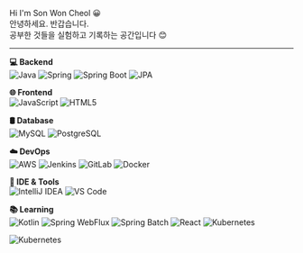 Hi I'm Son Won Cheol 😀<br>
안녕하세요. 반갑습니다.<br>
공부한 것들을 실험하고 기록하는 공간입니다 😊

<hr>

<!-- 💻 백엔드 기술 -->
<p><strong>💻 Backend</strong><br>
  <img src="https://img.shields.io/badge/Java-007396?style=flat&logo=java&logoColor=white" alt="Java"/>
 
  <img src="https://img.shields.io/badge/Spring-6DB33F?style=flat&logo=spring&logoColor=white" alt="Spring"/>
  <img src="https://img.shields.io/badge/Spring Boot-6DB33F?style=flat&logo=springboot&logoColor=white" alt="Spring Boot"/>
  <img src="https://img.shields.io/badge/JPA-59666C?style=flat&logo=hibernate&logoColor=white" alt="JPA"/>
</p>

<!-- 🌐 프론트엔드 기술 -->
<p><strong>🌐 Frontend</strong><br>
  <img src="https://img.shields.io/badge/JavaScript-F7DF1E?style=flat&logo=javascript&logoColor=black" alt="JavaScript"/>
  <img src="https://img.shields.io/badge/HTML5-E34F26?style=flat&logo=html5&logoColor=white" alt="HTML5"/>
</p>

<!-- 🛢 데이터베이스 -->
<p><strong>🛢 Database</strong><br>
  <img src="https://img.shields.io/badge/MySQL-4479A1?style=flat&logo=mysql&logoColor=white" alt="MySQL"/>
  <img src="https://img.shields.io/badge/PostgreSQL-336791?style=flat&logo=postgresql&logoColor=white" alt="PostgreSQL"/>
</p>

<!-- ☁️ 클라우드/DevOps -->
<p><strong>☁️ DevOps</strong><br>
  <img src="https://img.shields.io/badge/AWS-232F3E?style=flat&logo=amazonaws&logoColor=white" alt="AWS"/>
  <img src="https://img.shields.io/badge/Jenkins-D24939?style=flat&logo=jenkins&logoColor=white" alt="Jenkins"/>
  <img src="https://img.shields.io/badge/GitLab-FC6D26?style=flat&logo=gitlab&logoColor=white" alt="GitLab"/>
  <img src="https://img.shields.io/badge/Docker-2496ED?style=flat&logo=docker&logoColor=white" alt="Docker"/>
</p>

<!-- 🔧 개발 환경 -->
<p><strong>🔧 IDE & Tools</strong><br>
  <img src="https://img.shields.io/badge/IntelliJ IDEA-000000?style=flat&logo=intellijidea&logoColor=white" alt="IntelliJ IDEA"/>
  <img src="https://img.shields.io/badge/VS Code-007ACC?style=flat&logo=visualstudiocode&logoColor=white" alt="VS Code"/>
</p>

<!-- 배우고 있는 기술 -->
<p><strong>📚 Learning</strong><br>
   <img src="https://img.shields.io/badge/Kotlin-7F52FF?style=flat&logo=kotlin&logoColor=white" alt="Kotlin"/>
  <img src="https://img.shields.io/badge/Spring WebFlux-6DB33F?style=flat&logo=spring&logoColor=white" alt="Spring WebFlux"/>
  <img src="https://img.shields.io/badge/Spring Batch-6DB33F?style=flat&logo=spring&logoColor=white" alt="Spring Batch"/>
  <img src="https://img.shields.io/badge/React-61DAFB?style=flat&logo=react&logoColor=black" alt="React"/>
  <img src="https://img.shields.io/badge/Kubernetes-326CE5?style=flat&logo=kubernetes&logoColor=white" alt="Kubernetes"/>
</p>


  
  <img src="https://img.shields.io/badge/Kubernetes-326CE5?style=flat&logo=kubernetes&logoColor=white" alt="Kubernetes"/>
</p>
